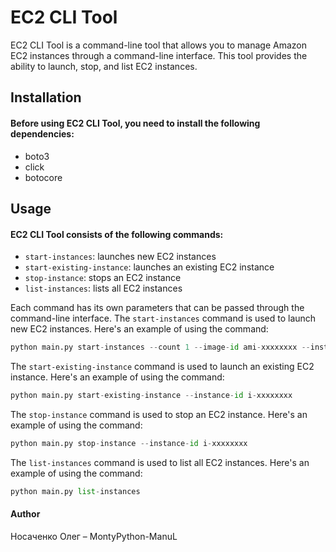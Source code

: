 # EC2 CLI Tool

EC2 CLI Tool is a command-line tool that allows you to manage Amazon EC2 instances through a command-line interface. This tool provides the ability to launch, stop, and list EC2 instances.
## Installation
#### Before using EC2 CLI Tool, you need to install the following dependencies:

* boto3
* click
* botocore

## Usage

#### EC2 CLI Tool consists of the following commands:

* `start-instances`: launches new EC2 instances
* `start-existing-instance`: launches an existing EC2 instance
* `stop-instance`: stops an EC2 instance
* `list-instances`: lists all EC2 instances

Each command has its own parameters that can be passed through the command-line interface.
The `start-instances` command is used to launch new EC2 instances. Here's an example of using the command:
```python
python main.py start-instances --count 1 --image-id ami-xxxxxxxx --instance-type t2.micro --key-name my-key-pair --security-group sg-xxxxxxxx --subnet-id subnet-xxxxxxxx
```

The `start-existing-instance` command is used to launch an existing EC2 instance. Here's an example of using the command:
```python
python main.py start-existing-instance --instance-id i-xxxxxxxx
```
The `stop-instance` command is used to stop an EC2 instance. Here's an example of using the command:
```python
python main.py stop-instance --instance-id i-xxxxxxxx
```
The `list-instances` command is used to list all EC2 instances. Here's an example of using the command:
```python
python main.py list-instances
```

#### Author 

Носаченко Олег – MontyPython-ManuL